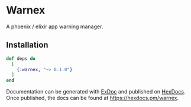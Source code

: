 # Warnex

A phoenix / elixir app warning manager.

## Installation
```elixir
def deps do
  [
    {:warnex, "~> 0.1.0"}
  ]
end
```

Documentation can be generated with [ExDoc](https://github.com/elixir-lang/ex_d)
and published on [HexDocs](https://hexdocs.pm). Once published, the docs can
be found at <https://hexdocs.pm/warnex>.

